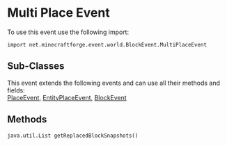 # Multi Place Event

To use this event use the following import:
```groovy:no-line-numbers
import net.minecraftforge.event.world.BlockEvent.MultiPlaceEvent
```

## Sub-Classes
This event extends the following events and can use all their methods and fields: <br>
[PlaceEvent](place_event.md), [EntityPlaceEvent](entity_place_event.md), [BlockEvent](block_event.md)

## Methods
```groovy:no-line-numbers
java.util.List getReplacedBlockSnapshots()
```
